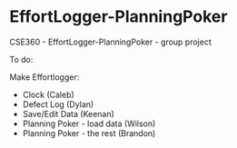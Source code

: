 # EffortLogger-PlanningPoker
CSE360 - EffortLogger-PlanningPoker - group project

To do:

Make Effortlogger:
 - Clock (Caleb)
 - Defect Log (Dylan)
 - Save/Edit Data (Keenan)
 - Planning Poker - load data (Wilson)
 - Planning Poker - the rest (Brandon)
